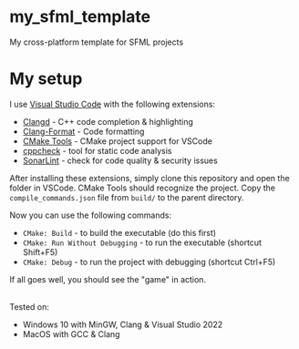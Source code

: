 # my_sfml_template

My cross-platform template for SFML projects

# My setup
I use [Visual Studio Code](https://code.visualstudio.com/) with the following extensions:
- [Clangd](https://clangd.llvm.org/installation) - C++ code completion & highlighting
- [Clang-Format](https://clang.llvm.org/docs/ClangFormatStyleOptions.html) - Code formatting
- [CMake Tools](https://marketplace.visualstudio.com/items?itemName=ms-vscode.cmake-tools) - CMake project support for VSCode
- [cppcheck](http://cppcheck.net/) - tool for static code analysis
- [SonarLint](https://www.sonarlint.org/vscode) - check for code quality & security issues

After installing these extensions, simply clone this repository and open the folder in VSCode. CMake Tools should recognize the project.
Copy the ```compile_commands.json``` file from ```build/``` to the parent directory.

Now you can use the following commands:
- ```CMake: Build``` - to build the executable (do this first)
- ```CMake: Run Without Debugging``` - to run the executable (shortcut Shift+F5)
- ```CMake: Debug``` - to run the project with debugging (shortcut Ctrl+F5)

If all goes well, you should see the "game" in action.

\
Tested on:
- Windows 10 with MinGW, Clang & Visual Studio 2022
- MacOS with GCC & Clang
